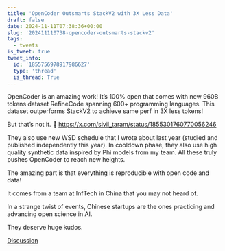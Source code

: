 ```yaml
---
title: 'OpenCoder Outsmarts StackV2 with 3X Less Data'
draft: false
date: 2024-11-11T07:38:36+00:00
slug: '202411110738-opencoder-outsmarts-stackv2'
tags:
  - tweets
is_tweet: true
tweet_info:
  id: '1855756978917986627'
  type: 'thread'
  is_thread: True
---
```




OpenCoder is an amazing work!  It’s 100% open that comes with new 960B tokens dataset RefineCode spanning 600+ programming languages. This dataset outperforms  StackV2 to achieve same perf in 3X less tokens! 

But that’s not it. 🧵 <https://x.com/sivil_taram/status/1855301760770056246>

They also use new WSD schedule that I wrote about last year (studied and published independently this year). In cooldown phase, they also use high quality synthetic data inspired by Phi models from my team. All these truly pushes OpenCoder to reach new heights.

The amazing part is that everything is reproducible with open code and data! 

It comes from a team at InfTech in China that you may not heard of. 

In a strange twist of events, Chinese startups are the ones practicing and advancing open science in AI. 

They deserve huge kudos.

[Discussion](https://x.com/sytelus/status/1855756978917986627)
